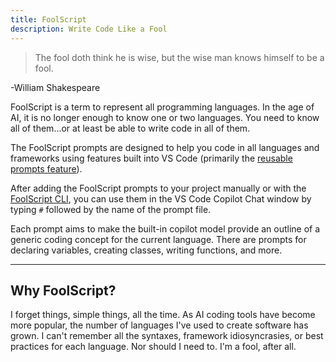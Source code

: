 ```yaml
---
title: FoolScript
description: Write Code Like a Fool
---
```


> The fool doth think he is wise, but the wise man knows himself to be a fool.

-William Shakespeare

FoolScript is a term to represent all programming languages. In the age of AI, it is no longer enough to know one or two languages. You need to know all of them...or at least be able to write code in all of them.

The FoolScript prompts are designed to help you code in all languages and frameworks using features built into VS Code (primarily the [reusable prompts feature](https://code.visualstudio.com/docs/copilot/copilot-customization#_reusable-prompt-files-experimental)).

After adding the FoolScript prompts to your project manually or with the [FoolScript CLI](https://pub.dev/packages/fools), you can use them in the VS Code Copilot Chat window by typing `#` followed by the name of the prompt file.

Each prompt aims to make the built-in copilot model provide an outline of a generic coding concept for the current language. There are prompts for declaring variables, creating classes, writing functions, and more.

---

## Why FoolScript?

I forget things, simple things, all the time. As AI coding tools have become more popular, the number of languages I've used to create software has grown. I can't remember all the syntaxes, framework idiosyncrasies, or best practices for each language. Nor should I need to. I'm a fool, after all.